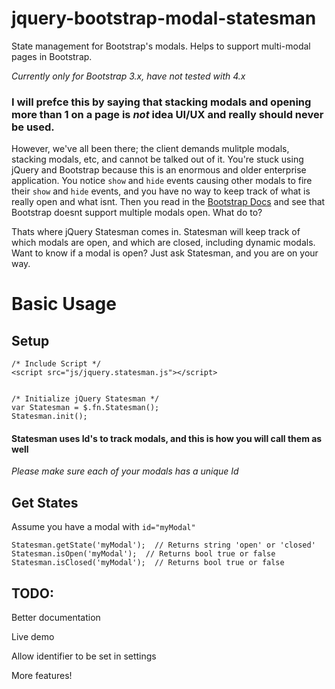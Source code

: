 # jquery-bootstrap-modal-statesman
State management for Bootstrap's modals.  Helps to support multi-modal pages in Bootstrap.

*Currently only for Bootstrap 3.x, have not tested with 4.x*

### I will prefce this by saying that stacking modals and opening more than 1 on a page is *not* idea UI/UX and really should never be used.

However, we've all been there; the client demands mulitple modals, stacking modals, etc, and cannot be talked out of it.  You're stuck using jQuery and Bootstrap because this is an enormous and older enterprise application.  You notice `show` and `hide` events causing other modals to fire their `show` and `hide` events, and you have no way to keep track of what is really open and what isnt.  Then you read in the [Bootstrap Docs](https://getbootstrap.com/docs/3.3/javascript/#modals) and see that Bootstrap doesnt support multiple modals open.  What do to?

Thats where jQuery Statesman comes in.  Statesman will keep track of which modals are open, and which are closed, including dynamic modals.  Want to know if a modal is open?  Just ask Statesman, and you are on your way.

# Basic Usage

## Setup
~~~
/* Include Script */
<script src="js/jquery.statesman.js"></script>


/* Initialize jQuery Statesman */
var Statesman = $.fn.Statesman();
Statesman.init();
~~~

#### Statesman uses Id's to track modals, and this is how you will call them as well
*Please make sure each of your modals has a unique Id*

## Get States
Assume you have a modal with `id="myModal"`
~~~
Statesman.getState('myModal');  // Returns string 'open' or 'closed'
Statesman.isOpen('myModal');  // Returns bool true or false
Statesman.isClosed('myModal');  // Returns bool true or false
~~~

## TODO:
Better documentation

Live demo

Allow identifier to be set in settings

More features!
